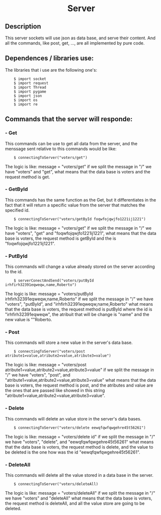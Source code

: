 <h1 align="center">Server</h1>
<h2>Description</h2>
This server sockets will use json as data base, and serve their content. And all the commands, like post, get, ..., are all implemented by pure code.

<!-- # Main objective -->
## Dependences / libraries use:
The libraries that i use are the following one's:
```shell
    $ import socket
    $ import request
    $ import Thread
    $ import pygame
    $ import json
    $ import os
    $ import re
```
## Commands that the server will responde:

### - Get
This commands can be use to get all data from the server, and the menssage sent relative to this commands would be like:
```shell
    $ connectingToServer("voters/get")
```
The logic is like: message = "voters/get" if we split the message in "/" we have "voters" and "get", what means that the
data base is voters and the request method is get.

### - GetById
This commands has the same function as the Get, but it differentiates in the fact that it will return a specific value from the server
that matches the specified id.
```shell
    $ connectingToServer("voters/getById foqwfojqwjfo1221ij1221")
```
The logic is like: message = "voters/get" if we split the message in "/" we have "voters", "get" and "foqwfojqwjfo1221ij1221", what means that the
data base is voters, the request method is getById and the is "foqwfojqwjfo1221ij1221".

### - PutById
This commands will change a value already stored on the server according to the id.
```shell
    $ serverConectAndSend("voters/putById irhfirh32391eqweqw,name,Roberto")
```
The logic is like: message = "voters/putById irhfirh32391eqweqw,name,Roberto" if we split the message in "/" we have "voters", "putById",
and "irhfirh32391eqweqw,name,Roberto" what means that the data base is voters, the request method is putById where the id is "irhfirh32391eqweqw",
the atribuit that will be change is "name" and the new value is ""Roberto.

### - Post
This commands will store a new value in the server's data base.
```shell
    $ connectingToServer("voters/post atribute1=value,atribute2=value,atribute3=value")
```
The logic is like: message = "voters/post atribute1=value,atribute2=value,atribute3=value" if we split the message in "/" we have "voters", "post",
and "atribute1=value,atribute2=value,atribute3=value" what means that the data base is voters, the request method is post, and the atributes and value
are the ones that are passed like showed in this string "atribute1=value,atribute2=value,atribute3=value".

### - Delete
This commands will delete an value store in the server's data bases.
```shell
    $ connectingToServer("voters/delete eewqfqwfqwgehre45t56261")
```
The logic is like: message = "voters/delete id" if we split the message in "/" we have "voters", "delete",
and "eewqfqwfqwgehre45t56261" what means that the data base is voters, the request method is delete, and the value to be deleted is
the one how was the id "eewqfqwfqwgehre45t56261".

### - DeleteAll
This commands will delete all the value stored in a data base in the server.
```shell
    $ connectingToServer("voters/deleteAll)
```
The logic is like: message = "voters/deleteAll" if we split the message in "/" we have "voters" and "deleteAll" what means that the 
data base is voters, the request method is deleteAll, and all the value store are going to be deleted.

